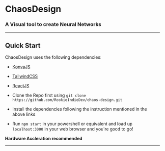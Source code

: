 # ChaosDesign

### A Visual tool to create Neural Networks

---

## Quick Start

ChaosDesign uses the following dependencies:

* [KonvaJS](https://konvajs.org/docs/react/Intro.html)
* [TailwindCSS](https://tailwindcss.com/docs/guides/create-react-app)
* [ReactJS](https://reactjs.org/docs/create-a-new-react-app.html#create-react-app)

* Clone the Repo first using `git clone https://github.com/RookieIndieDev/chaos-design.git`
* Install the dependencies following the instruction mentioned in the above links
* Run `npm start` in your powershell or equivalent and load up `localhost:3000` in your web browser and you're good to go!

**Hardware Accleration recommended**

---



